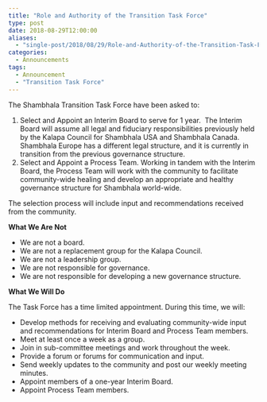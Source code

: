 ```yaml
---
title: "Role and Authority of the Transition Task Force"
type: post
date: 2018-08-29T12:00:00
aliases:
  - "single-post/2018/08/29/Role-and-Authority-of-the-Transition-Task-Force"
categories:
  - Announcements
tags:
  - Announcement
  - "Transition Task Force"
---
```


The Shambhala Transition Task Force have been asked to:

1. Select and Appoint an Interim Board to serve for 1 year.  The Interim Board will assume all legal and fiduciary responsibilities previously held by the Kalapa Council for Shambhala USA and Shambhala Canada. Shambhala Europe has a different legal structure, and it is currently in transition from the previous governance structure. 
1. Select and Appoint a Process Team. Working in tandem with the Interim Board, the Process Team will work with the community to facilitate community-wide healing and develop an appropriate and healthy governance structure for Shambhala world-wide.

The selection process will include input and recommendations received from the community.

**What We Are Not**

  * We are not a board.  
  * We are not a replacement group for the Kalapa Council.
  * We are not a leadership group.
  * We are not responsible for governance.
  * We are not responsible for developing a new governance structure.

**What We Will Do**

The Task Force has a time limited appointment. During this time, we will:

  * Develop methods for receiving and evaluating community-wide input and recommendations for Interim Board and Process Team members.
  * Meet at least once a week as a group.
  * Join in sub-committee meetings and work throughout the week.
  * Provide a forum or forums for communication and input.
  * Send weekly updates to the community and post our weekly meeting minutes.
  * Appoint members of a one-year Interim Board.
  * Appoint Process Team members.
